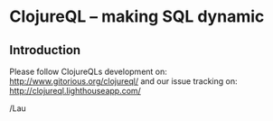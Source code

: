 # ClojureQL – making SQL dynamic

## Introduction

Please follow ClojureQLs development on: http://www.gitorious.org/clojureql/
and our issue tracking on: http://clojureql.lighthouseapp.com/

/Lau
